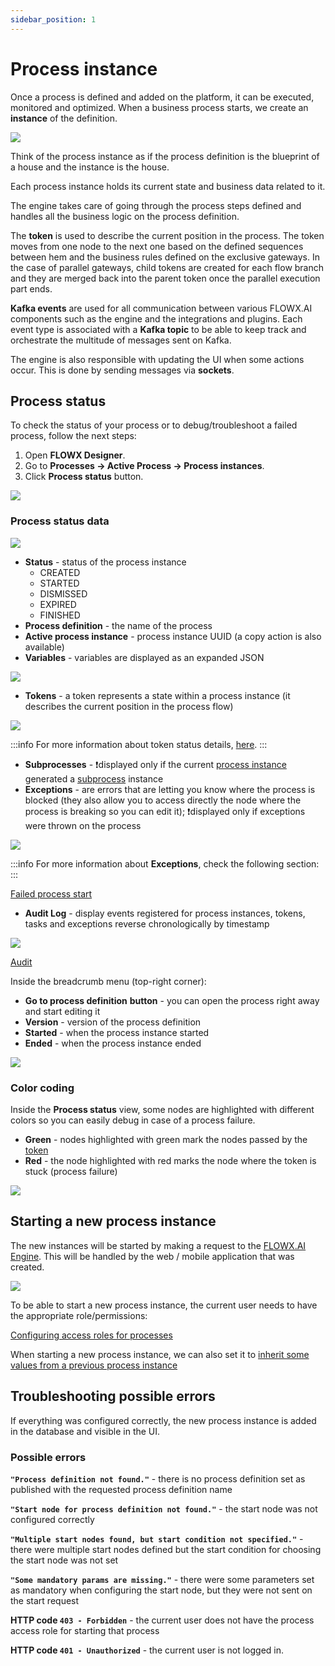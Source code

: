 ```yaml
---
sidebar_position: 1
---
```


# Process instance

Once a process is defined and added on the platform, it can be executed, monitored and optimized. When a business process starts, we create an **instance** of the definition. 

![](../../img/proc_instance_progress.png)

Think of the process instance as if the process definition is the blueprint of a house and the instance is the house.

Each process instance holds its current state and business data related to it.

The engine takes care of going through the process steps defined and handles all the business logic on the process definition.

The **token** is used to describe the current position in the process. The token moves from one node to the next one based on the defined sequences between hem and the business rules defined on the exclusive gateways. In the case of parallel gateways, child tokens are created for each flow branch and they are merged back into the parent token once the parallel execution part ends.

**Kafka events** are used for all communication between various FLOWX.AI components such as the engine and the integrations and plugins. Each event type is associated with a **Kafka topic** to be able to keep track and orchestrate the multitude of messages sent on Kafka.

The engine is also responsible with updating the UI when some actions occur. This is done by sending messages via **sockets**.

## Process status

To check the status of your process or to debug/troubleshoot a failed process, follow the next steps:

1. Open **FLOWX Designer**.
2. Go to **Processes -> Active Process -> Process instances**.
3. Click **Process status** button.

![](../../img/process_status.png)

### Process status data

![](../../img/process_status_data.png)

* **Status** - status of the process instance
  * CREATED
  * STARTED
  * DISMISSED
  * EXPIRED
  * FINISHED
* **Process definition** -  the name of the process
* **Active process instance** - process instance UUID (a copy action is also available)
* **Variables** - variables are displayed as an expanded JSON

![](../../img/process_variables.png)

* **Tokens** - a token represents a state within a process instance (it describes the current position in the process flow)

![](../../img/process_tokens.png)

:::info
For more information about token status details, [here](../../../token).
:::

* **Subprocesses** - :exclamation:displayed only if the current [process instance](process-instance.md) generated a [subprocess](../../subprocess.md) instance
* **Exceptions** - are errors that are letting you know where the process is blocked (they also allow you to access directly the node where the process is breaking so you can edit it); :exclamation:displayed only if exceptions were thrown on the process

![](../../img/process_exceptions.png)

:::info
For more information about **Exceptions**, check the following section:
:::

[Failed process start](../failed-process-start.md)

* **Audit Log** - display events registered for process instances, tokens, tasks and exceptions reverse chronologically by timestamp

![](../../img/process_status_audit.png)

[Audit](../../../../platform-deep-dive/core-components/core-extensions/audit)

Inside the breadcrumb menu (top-right corner):

* **Go to process definition** **button** - you can open the process right away and start editing it
* **Version** - version of the process definition
* **Started** - when the process instance started
* **Ended** - when the process instance ended

![](../../img/process_export_smth.png)

### Color coding

Inside the **Process status** view, some nodes are highlighted with different colors so you can easily debug in case of a process failure.

* **Green** - nodes highlighted with green mark the nodes passed by the [token](../../../token.md)
* **Red** - the node highlighted with red marks the node where the token is stuck (process failure)

![](../../img/color_coding.gif)

## Starting a new process instance

The new instances will be started by making a request to the [FLOWX.AI Engine](../../../../platform-deep-dive/core-components/flowx-engine). This will be handled by the web / mobile application that was created.

![](../../img/process_instance_diagram.png)

To be able to start a new process instance, the current user needs to have the appropriate role/permissions:

[Configuring access roles for processes](../../../../platform-setup-guides/flowx-engine-setup-guide/configuring-access-rights-for-engine.md)

When starting a new process instance, we can also set it to [inherit some values from a previous process instance](../../../../platform-deep-dive/core-components/flowx-engine/flowx-engine.md#orchestration)

## Troubleshooting possible errors

If everything was configured correctly, the new process instance is added in the database and visible in the UI.

### Possible errors

**`"Process definition not found."`** - there is no process definition set as published with the requested process definition name

**`"Start node for process definition not found."`** - the start node was not configured correctly

**`"Multiple start nodes found, but start condition not specified."`** - there were multiple start nodes defined but the start condition for choosing the start node was not set

**`"Some mandatory params are missing."`** - there were some parameters set as mandatory when configuring the start node, but they were not sent on the start request

**HTTP code `403 - Forbidden`** - the current user does not have the process access role for starting that process&#x20;

**HTTP code `401 - Unauthorized`** - the current user is not logged in.